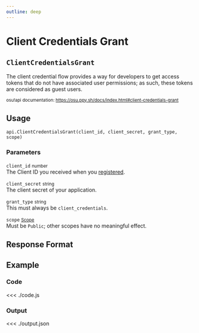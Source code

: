 ```yaml
---
outline: deep
---
```


# Client Credentials Grant <Badge type="tip" text="POST"/>

## `ClientCredentialsGrant`

The client credential flow provides a way for developers to get access tokens that do not have associated user permissions; as such, these tokens are considered as guest users.

<small>osu!api documentation: https://osu.ppy.sh/docs/index.html#client-credentials-grant</small>

## Usage

`api.ClientCredentialsGrant(client_id, client_secret, grant_type, scope)`

### Parameters

`client_id` <small>number</small><br>
The Client ID you received when you [registered](https://osu.ppy.sh/home/account/edit#new-oauth-application).

`client_secret` <small>string</small><br>
The client secret of your application.

`grant_type` <small>string</small><br>
This must always be `client_credentials`.

`scope` <small>[Scope](../../types/scope)</small><br>
Must be `Public`; other scopes have no meaningful effect.

## Response Format

<!--@include: ./response.md-->

## Example

### Code
<<< ./code.js

### Output
<<< ./output.json

